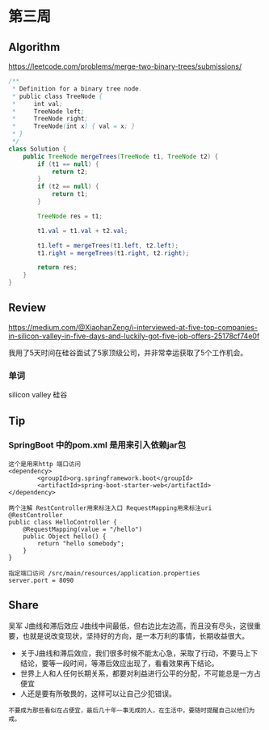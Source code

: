 # 第三周

## Algorithm
https://leetcode.com/problems/merge-two-binary-trees/submissions/

```java
/**
 * Definition for a binary tree node.
 * public class TreeNode {
 *     int val;
 *     TreeNode left;
 *     TreeNode right;
 *     TreeNode(int x) { val = x; }
 * }
 */
class Solution {
    public TreeNode mergeTrees(TreeNode t1, TreeNode t2) {
        if (t1 == null) {
            return t2;
        }
        if (t2 == null) {
            return t1;
        }

        TreeNode res = t1;

        t1.val = t1.val + t2.val;

        t1.left = mergeTrees(t1.left, t2.left);
        t1.right = mergeTrees(t1.right, t2.right);

        return res;
    }
}
```

## Review
https://medium.com/@XiaohanZeng/i-interviewed-at-five-top-companies-in-silicon-valley-in-five-days-and-luckily-got-five-job-offers-25178cf74e0f

我用了5天时间在硅谷面试了5家顶级公司，并非常幸运获取了5个工作机会。


### 单词
silicon valley  硅谷


## Tip
### SpringBoot 中的pom.xml 是用来引入依赖jar包

```
这个是用来http 端口访问
<dependency>
        <groupId>org.springframework.boot</groupId>
        <artifactId>spring-boot-starter-web</artifactId>
</dependency>

两个注解 RestController用来标注入口 RequestMapping用来标注uri
@RestController
public class HelloController {
    @RequestMapping(value = "/hello")
    public Object hello() {
        return "hello somebody";
    }
}

指定端口访问 /src/main/resources/application.properties
server.port = 8090
```

## Share
吴军 J曲线和滞后效应
J曲线中间最低，但右边比左边高，而且没有尽头，这很重要，也就是说改变现状，坚持好的方向，是一本万利的事情，长期收益很大。

- 关于J曲线和滞后效应，我们很多时候不能太心急，采取了行动，不要马上下结论，要等一段时间，等滞后效应出现了，看看效果再下结论。
- 世界上人和人任何长期关系，都要对利益进行公平的分配，不可能总是一方占便宜
- 人还是要有所敬畏的，这样可以让自己少犯错误。

```
不要成为那些看似在占便宜，最后几十年一事无成的人，在生活中，要随时提醒自己以他们为戒。
```

